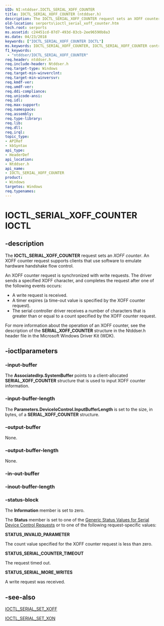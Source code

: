 ```yaml
---
UID: NI:ntddser.IOCTL_SERIAL_XOFF_COUNTER
title: IOCTL_SERIAL_XOFF_COUNTER (ntddser.h)
description: The IOCTL_SERIAL_XOFF_COUNTER request sets an XOFF counter. An XOFF counter request supports clients that use software to emulate hardware handshake flow control.
old-location: serports\ioctl_serial_xoff_counter.htm
tech.root: serports
ms.assetid: c24451cd-87d7-493d-83cb-2ee96590b8a3
ms.date: 04/23/2018
keywords: ["IOCTL_SERIAL_XOFF_COUNTER IOCTL"]
ms.keywords: IOCTL_SERIAL_XOFF_COUNTER, IOCTL_SERIAL_XOFF_COUNTER control, IOCTL_SERIAL_XOFF_COUNTER control code [Serial Ports], ntddser/IOCTL_SERIAL_XOFF_COUNTER, serports.ioctl_serial_xoff_counter, serref_ef42292d-d9d2-47be-b368-a696af5d0eea.xml
f1_keywords:
 - "ntddser/IOCTL_SERIAL_XOFF_COUNTER"
req.header: ntddser.h
req.include-header: Ntddser.h
req.target-type: Windows
req.target-min-winverclnt: 
req.target-min-winversvr: 
req.kmdf-ver: 
req.umdf-ver: 
req.ddi-compliance: 
req.unicode-ansi: 
req.idl: 
req.max-support: 
req.namespace: 
req.assembly: 
req.type-library: 
req.lib: 
req.dll: 
req.irql: 
topic_type:
- APIRef
- kbSyntax
api_type:
- HeaderDef
api_location:
- Ntddser.h
api_name:
- IOCTL_SERIAL_XOFF_COUNTER
product:
- Windows
targetos: Windows
req.typenames: 
---
```


# IOCTL_SERIAL_XOFF_COUNTER IOCTL


## -description


The <b>IOCTL_SERIAL_XOFF_COUNTER</b> request sets an <i>XOFF counter</i>. An XOFF counter request supports clients that use software to emulate hardware handshake flow control.

An XOFF counter request is synchronized with write requests. The driver sends a specified XOFF character, and completes the request after one of the following events occurs:
<ul>
<li>
A write request is received.

</li>
<li>
A timer expires (a time-out value is specified by the XOFF counter request).

</li>
<li>
The serial controller driver receives a number of characters that is greater than or equal to a count specified by the XOFF counter request.

</li>
</ul>For more information about the operation of an XOFF counter, see the description of the <b>SERIAL_XOFF_COUNTER</b> structure in the Ntddser.h header file in the Microsoft Windows Driver Kit (WDK).


## -ioctlparameters




### -input-buffer

The <b>AssociatedIrp.SystemBuffer</b> points to a client-allocated <b>SERIAL_XOFF_COUNTER</b> structure that is used to input XOFF counter information.


### -input-buffer-length

The <b>Parameters.DeviceIoControl.InputBufferLength</b> is set to the size, in bytes, of a <b>SERIAL_XOFF_COUNTER</b> structure.


### -output-buffer

None.


### -output-buffer-length

None.


### -in-out-buffer








### -inout-buffer-length








### -status-block

The <b>Information</b> member is set to zero.

The <b>Status</b> member is set to one of the <a href="https://docs.microsoft.com/windows-hardware/drivers/serports/serial-device-control-requests2">Generic Status Values for Serial Device Control Requests</a> or to one of the following request-specific values:




**STATUS_INVALID_PARAMETER**

The count value specified for the XOFF counter request is less than zero.


**STATUS_SERIAL_COUNTER_TIMEOUT**

The request timed out.


**STATUS_SERIAL_MORE_WRITES**

A write request was received.


## -see-also




<a href="https://docs.microsoft.com/windows-hardware/drivers/ddi/ntddser/ni-ntddser-ioctl_serial_set_xoff">IOCTL_SERIAL_SET_XOFF</a>



<a href="https://docs.microsoft.com/windows-hardware/drivers/ddi/ntddser/ni-ntddser-ioctl_serial_set_xon">IOCTL_SERIAL_SET_XON</a>
 

 


